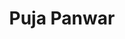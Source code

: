---
title: "Puja Panwar"
presenter_id: puja_panwar
layout: member_all_presentations
permalink: /member_full_publications/:presenter_id/
---
